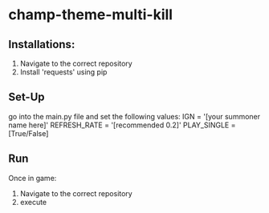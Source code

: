 # champ-theme-multi-kill
## Installations:
1. Navigate to the correct repository
2. Install 'requests' using pip
<pip install requests>

## Set-Up

go into the main.py file and set the following values:
IGN = '[your summoner name here]'
REFRESH_RATE = '[recommended 0.2]'
PLAY_SINGLE = [True/False]

## Run

Once in game:
1. Navigate to the correct repository
2. execute <python3 main.py>
